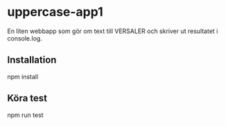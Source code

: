 # uppercase-app1

En liten webbapp som gör om text till VERSALER och skriver ut resultatet i console.log.

## Installation
npm install

## Köra test
npm run test
